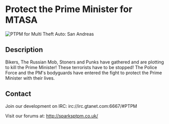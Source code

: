 # Protect the Prime Minister for MTASA
![PTPM for Multi Theft Auto: San Andreas](https://stjohnsmorgue.rip/s/bQINAUiA.png)

## Description
Bikers, The Russian Mob, Stoners and Punks have gathered and are plotting to kill the Prime Minister! These terrorists
 have to be stopped! The Police Force and the PM's bodyguards have entered the fight to protect the Prime Minister
 with their lives.


## Contact
Join our development on IRC:
irc://irc.gtanet.com:6667/#PTPM

Visit our forums at:
http://sparksptpm.co.uk/